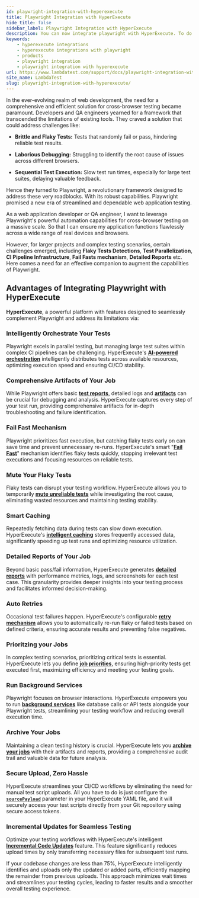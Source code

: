 ```yaml
---
id: playwright-integration-with-hyperexecute
title: Playwright Integration with HyperExecute
hide_title: false
sidebar_label: Playwright Integration with HyperExecute
description: You can now integrate playwright with HyperExecute. To do so, follow the steps listed in the document.
keywords:
    - hyperexecute integrations
    - hyperexecute integrations with playwright
    - products
    - playwright integration
    - playwright integration with hyperexecute
url: https://www.lambdatest.com/support/docs/playwright-integration-with-hyperexecute/
site_name: LambdaTest
slug: playwright-integration-with-hyperexecute/
---
```


<script type="application/ld+json"
      dangerouslySetInnerHTML={{ __html: JSON.stringify({
       "@context": "https://schema.org",
        "@type": "BreadcrumbList",
        "itemListElement": [{
          "@type": "ListItem",
          "position": 1,
          "name": "Home",
          "item": "https://www.lambdatest.com"
        },{
          "@type": "ListItem",
          "position": 2,
          "name": "Support",
          "item": "https://www.lambdatest.com/support/docs/"
        },{
          "@type": "ListItem",
          "position": 3,
          "name": "Playwright Integration with HyperExecute",
          "item": "https://www.lambdatest.com/support/docs/playwright-integration-with-hyperexecute/"
        }]
      })
    }}
></script>
In the ever-evolving realm of web development, the need for a comprehensive and efficient solution for cross-browser testing became paramount. Developers and QA engineers yearned for a framework that transcended the limitations of existing tools. They craved a solution that could address challenges like:

- **Brittle and Flaky Tests:** Tests that randomly fail or pass, hindering reliable test results.

- **Laborious Debugging:** Struggling to identify the root cause of issues across different browsers.

- **Sequential Test Execution:** Slow test run times, especially for large test suites, delaying valuable feedback.

Hence they turned to Playwright, a revolutionary framework designed to address these very roadblocks. With its robust capabilities. Playwright promised a new era of streamlined and dependable web application testing.

As a web application developer or QA engineer, I want to leverage Playwright's powerful automation capabilities for cross-browser testing on a massive scale. So that I can ensure my application functions flawlessly across a wide range of real devices and browsers.

However, for larger projects and complex testing scenarios, certain challenges emerged, including **Flaky Tests Detections**, **Test Parallelization**, **CI Pipeline Infrastructure**, **Fail Fasts mechanism**, **Detailed Reports** etc. Here comes a need for an effective companion to augment the capabilities of Playwright.

## Advantages of Integrating Playwright with HyperExecute

**HyperExecute**, a powerful platform with features designed to seamlessly complement Playwright and address its limitations via:

### Intelligently Orchestrate Your Tests

Playwright excels in parallel testing, but managing large test suites within complex CI pipelines can be challenging. HyperExecute's [**AI-powered orchestration**](/support/docs/hyperexecute-test-splitting-and-multiplexing/) intelligently distributes tests across available resources, optimizing execution speed and ensuring CI/CD stability.

### Comprehensive Artifacts of Your Job

While Playwright offers basic [**test reports**](/support/docs/playwright-html-report/), detailed logs and [**artifacts**](/support/docs/hyperexecute-artifacts/) can be crucial for debugging and analysis. HyperExecute captures every step of your test run, providing comprehensive artifacts for in-depth troubleshooting and failure identification.

### Fail Fast Mechanism

Playwright prioritizes fast execution, but catching flaky tests early on can save time and prevent unnecessary re-runs. HyperExecute's smart "[**Fail Fast**](/support/docs/hyperexecute-failfast/)" mechanism identifies flaky tests quickly, stopping irrelevant test executions and focusing resources on reliable tests.

### Mute Your Flaky Tests

Flaky tests can disrupt your testing workflow. HyperExecute allows you to temporarily [**mute unreliable tests**](/support/docs/hyperexecute-test-muting/) while investigating the root cause, eliminating wasted resources and maintaining testing stability.

### Smart Caching

Repeatedly fetching data during tests can slow down execution. HyperExecute's [**intelligent caching**](/support/docs/deep-dive-into-hyperexecute-yaml/#cachekey) stores frequently accessed data, significantly speeding up test runs and optimizing resource utilization.

### Detailed Reports of Your Job

Beyond basic pass/fail information, HyperExecute generates [**detailed reports**](/support/docs/playwright-html-report/) with performance metrics, logs, and screenshots for each test case. This granularity provides deeper insights into your testing process and facilitates informed decision-making.

### Auto Retries

Occasional test failures happen. HyperExecute's configurable [**retry mechanism**](/support/docs/deep-dive-into-hyperexecute-yaml/#retryonfailure) allows you to automatically re-run flaky or failed tests based on defined criteria, ensuring accurate results and preventing false negatives.

### Prioritzing your Jobs

In complex testing scenarios, prioritizing critical tests is essential. HyperExecute lets you define [**job priorities**](/support/docs/hyperexecute-prioritize-tests/), ensuring high-priority tests get executed first, maximizing efficiency and meeting your testing goals.

### Run Background Services

Playwright focuses on browser interactions. HyperExecute empowers you to run [**background services**](/support/docs/hyperexecute-background-services/) like database calls or API tests alongside your Playwright tests, streamlining your testing workflow and reducing overall execution time.

### Archive Your Jobs

Maintaining a clean testing history is crucial. HyperExecute lets you [**archive your jobs**](/support/docs/hyperexecute-jobs-archiving/) with their artifacts and reports, providing a comprehensive audit trail and valuable data for future analysis.

### Secure Upload, Zero Hassle

HyperExecute streamlines your CI/CD workflows by eliminating the need for manual test script uploads. All you have to do is just configure the [**`sourcePayload`**](/support/docs/hyperexecute-how-to-configure-sourcePayload/) parameter in your HyperExecute YAML file, and it will securely access your test scripts directly from your Git repository using secure access tokens.

### Incremental Updates for Seamless Testing

Optimize your testing workflows with HyperExecute's intelligent [**Incremental Code Updates**](/support/docs/deep-dive-into-hyperexecute-yaml/#differentialupload) feature. This feature significantly reduces upload times by only transferring necessary files for subsequent test runs.

If your codebase changes are less than 75%, HyperExecute intelligently identifies and uploads only the updated or added parts, efficiently mapping the remainder from previous uploads. This approach minimizes wait times and streamlines your testing cycles, leading to faster results and a smoother overall testing experience.